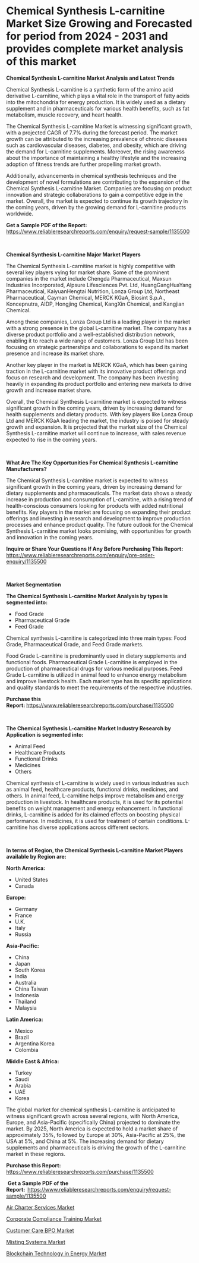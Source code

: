 <p><h1>Chemical Synthesis L-carnitine Market Size Growing and Forecasted for period from 2024 - 2031 and provides complete market analysis of this market</h1></p><p><strong>Chemical Synthesis L-carnitine Market Analysis and Latest Trends</strong></p>
<p><p>Chemical Synthesis L-carnitine is a synthetic form of the amino acid derivative L-carnitine, which plays a vital role in the transport of fatty acids into the mitochondria for energy production. It is widely used as a dietary supplement and in pharmaceuticals for various health benefits, such as fat metabolism, muscle recovery, and heart health.</p><p>The Chemical Synthesis L-carnitine Market is witnessing significant growth, with a projected CAGR of 7.7% during the forecast period. The market growth can be attributed to the increasing prevalence of chronic diseases such as cardiovascular diseases, diabetes, and obesity, which are driving the demand for L-carnitine supplements. Moreover, the rising awareness about the importance of maintaining a healthy lifestyle and the increasing adoption of fitness trends are further propelling market growth.</p><p>Additionally, advancements in chemical synthesis techniques and the development of novel formulations are contributing to the expansion of the Chemical Synthesis L-carnitine Market. Companies are focusing on product innovation and strategic collaborations to gain a competitive edge in the market. Overall, the market is expected to continue its growth trajectory in the coming years, driven by the growing demand for L-carnitine products worldwide.</p></p>
<p><strong>Get a Sample PDF of the Report:&nbsp;</strong> <a href="https://www.reliableresearchreports.com/enquiry/request-sample/1135500">https://www.reliableresearchreports.com/enquiry/request-sample/1135500</a></p>
<p>&nbsp;</p>
<p><strong>Chemical Synthesis L-carnitine Major Market Players</strong></p>
<p><p>The Chemical Synthesis L-carnitine market is highly competitive with several key players vying for market share. Some of the prominent companies in the market include Chengda Pharmaceutical, Maxsun Industries Incorporated, Alpsure Lifesciences Pvt. Ltd, HuangGangHuaYang Pharmaceutical, KaiyuanHengtai Nutrition, Lonza Group Ltd, Northeast Pharmaceutical, Cayman Chemical, MERCK KGaA, Biosint S.p.A., Koncepnutra, AIDP, Hongjing Chemical, KangXin Chemical, and Kangjian Chemical.</p><p>Among these companies, Lonza Group Ltd is a leading player in the market with a strong presence in the global L-carnitine market. The company has a diverse product portfolio and a well-established distribution network, enabling it to reach a wide range of customers. Lonza Group Ltd has been focusing on strategic partnerships and collaborations to expand its market presence and increase its market share.</p><p>Another key player in the market is MERCK KGaA, which has been gaining traction in the L-carnitine market with its innovative product offerings and focus on research and development. The company has been investing heavily in expanding its product portfolio and entering new markets to drive growth and increase market share.</p><p>Overall, the Chemical Synthesis L-carnitine market is expected to witness significant growth in the coming years, driven by increasing demand for health supplements and dietary products. With key players like Lonza Group Ltd and MERCK KGaA leading the market, the industry is poised for steady growth and expansion. It is projected that the market size of the Chemical Synthesis L-carnitine market will continue to increase, with sales revenue expected to rise in the coming years.</p></p>
<p>&nbsp;</p>
<p><strong>What Are The Key Opportunities For Chemical Synthesis L-carnitine Manufacturers?</strong></p>
<p><p>The Chemical Synthesis L-carnitine market is expected to witness significant growth in the coming years, driven by increasing demand for dietary supplements and pharmaceuticals. The market data shows a steady increase in production and consumption of L-carnitine, with a rising trend of health-conscious consumers looking for products with added nutritional benefits. Key players in the market are focusing on expanding their product offerings and investing in research and development to improve production processes and enhance product quality. The future outlook for the Chemical Synthesis L-carnitine market looks promising, with opportunities for growth and innovation in the coming years.</p></p>
<p><strong>Inquire or Share Your Questions If Any Before Purchasing This Report:</strong> <a href="https://www.reliableresearchreports.com/enquiry/pre-order-enquiry/1135500">https://www.reliableresearchreports.com/enquiry/pre-order-enquiry/1135500</a></p>
<p>&nbsp;</p>
<p><strong>Market Segmentation</strong></p>
<p><strong>The Chemical Synthesis L-carnitine Market Analysis by types is segmented into:</strong></p>
<p><ul><li>Food Grade</li><li>Pharmaceutical Grade</li><li>Feed Grade</li></ul></p>
<p><p>Chemical synthesis L-carnitine is categorized into three main types: Food Grade, Pharmaceutical Grade, and Feed Grade markets. </p><p>Food Grade L-carnitine is predominantly used in dietary supplements and functional foods. Pharmaceutical Grade L-carnitine is employed in the production of pharmaceutical drugs for various medical purposes. Feed Grade L-carnitine is utilized in animal feed to enhance energy metabolism and improve livestock health. Each market type has its specific applications and quality standards to meet the requirements of the respective industries.</p></p>
<p><strong>Purchase this Report:&nbsp;</strong><a href="https://www.reliableresearchreports.com/purchase/1135500">https://www.reliableresearchreports.com/purchase/1135500</a></p>
<p>&nbsp;</p>
<p><strong>The Chemical Synthesis L-carnitine Market Industry Research by Application is segmented into:</strong></p>
<p><ul><li>Animal Feed</li><li>Healthcare Products</li><li>Functional Drinks</li><li>Medicines</li><li>Others</li></ul></p>
<p><p>Chemical synthesis of L-carnitine is widely used in various industries such as animal feed, healthcare products, functional drinks, medicines, and others. In animal feed, L-carnitine helps improve metabolism and energy production in livestock. In healthcare products, it is used for its potential benefits on weight management and energy enhancement. In functional drinks, L-carnitine is added for its claimed effects on boosting physical performance. In medicines, it is used for treatment of certain conditions. L-carnitine has diverse applications across different sectors.</p></p>
<p>&nbsp;</p>
<p><strong>In terms of Region, the Chemical Synthesis L-carnitine Market Players available by Region are:</strong></p>
<p>
    <p> <strong> North America: </strong>
        <ul>
            <li>United States</li>
            <li>Canada</li>
        </ul>
        </p> 
    <p> <strong> Europe: </strong>
        <ul>
            <li>Germany</li>
            <li>France</li>
            <li>U.K.</li>
            <li>Italy</li>
            <li>Russia</li>
        </ul>
        </p> 
    <p> <strong> Asia-Pacific: </strong>
        <ul>
            <li>China</li>
            <li>Japan</li>
            <li>South Korea</li>
            <li>India</li>
            <li>Australia</li>
            <li>China Taiwan</li>
            <li>Indonesia</li>
            <li>Thailand</li>
            <li>Malaysia</li>
        </ul>
        </p> 
    <p> <strong> Latin America: </strong>
        <ul>
            <li>Mexico</li>
            <li>Brazil</li>
            <li>Argentina Korea</li>
            <li>Colombia</li>
        </ul>
        </p> 
    <p> <strong> Middle East & Africa: </strong>
        <ul>
            <li>Turkey</li>
            <li>Saudi</li>
            <li>Arabia</li>
            <li>UAE</li>
            <li>Korea</li>
        </ul>
    </p>
    </p>
<p><p>The global market for chemical synthesis L-carnitine is anticipated to witness significant growth across several regions, with North America, Europe, and Asia-Pacific (specifically China) projected to dominate the market. By 2025, North America is expected to hold a market share of approximately 35%, followed by Europe at 30%, Asia-Pacific at 25%, the USA at 5%, and China at 5%. The increasing demand for dietary supplements and pharmaceuticals is driving the growth of the L-carnitine market in these regions.</p></p>
<p><strong>Purchase this Report: </strong><a href="https://www.reliableresearchreports.com/purchase/1135500">https://www.reliableresearchreports.com/purchase/1135500</a></p>
<p>&nbsp;<strong>Get a Sample PDF of the Report:&nbsp;&nbsp;</strong><a href="https://www.reliableresearchreports.com/enquiry/request-sample/1135500">https://www.reliableresearchreports.com/enquiry/request-sample/1135500</a></p>
<p><strong></strong></p>
<p><p><a href="https://medium.com/@scanw41036/air-charter-services-market-analysis-its-cagr-market-segmentation-and-global-industry-overview-9a35added249">Air Charter Services Market</a></p><p><a href="https://medium.com/@scanw41036/corporate-compliance-training-market-size-cagr-trends-2024-2030-91a15bdfb226">Corporate Compliance Training Market</a></p><p><a href="https://medium.com/@emiliomartelli542/customer-care-bpo-market-insight-market-trends-growth-forecasted-from-2024-to-2031-7a660ce89f22">Customer Care BPO Market</a></p><p><a href="https://medium.com/@kanew14036/misting-systems-market-research-report-its-history-and-forecast-2024-to-2031-4f248d3541dc">Misting Systems Market</a></p><p><a href="https://medium.com/@kanew14036/blockchain-technology-in-energy-market-share-evolution-and-market-growth-trends-2024-2031-f4f9023d1415">Blockchain Technology in Energy Market</a></p></p>